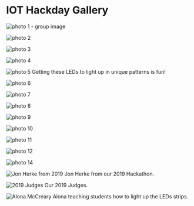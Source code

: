 # IOT Hackday Gallery

![photo 1 - group image](gallery/1.png)

![photo 2](gallery/2.jpg)

![photo 3](gallery/3.png)

![photo 4](gallery/4.png)

![photo 5](gallery/5.png)
Getting these LEDs to light up in unique patterns is fun!

![photo 6](gallery/6.png)

![photo 7](gallery/7.png)

![photo 8](gallery/8.png)

![photo 9](gallery/9.png)

![photo 10](gallery/10.png)

![photo 11](gallery/11.png)

![photo 12](gallery/12.png)

![photo 14](gallery/14.png)

![Jon Herke from 2019](gallery/jon-herke.png)
Jon Herke from our 2019 Hackathon.

![2019 Judges](img/../gallery/judges.png)
Our 2019 Judges.

![Alona McCreary](gallery/alona-mccreary.png)
Alona teaching students how to light up the LEDs strips.